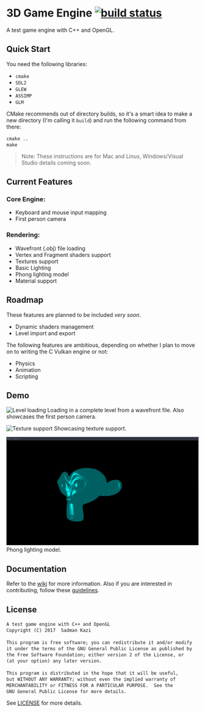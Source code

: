 # 3D Game Engine [![build status](https://git.sadmansk.com/sadmansk/GameEngine/badges/master/build.svg)](https://git.sadmansk.com/sadmansk/GameEngine/commits/master)
A test game engine with C++ and OpenGL.

## Quick Start
You need the following libraries:
* `cmake`
* `SDL2`
* `GLEW`
* `ASSIMP`
* `GLM`

CMake recommends out of directory builds, so it's a smart idea to make a new directory
(I'm calling it `build`) and run the following command from there:
```
cmake ..
make
```

> Note: These instructions are for Mac and Linux, Windows/Visual Studio details
coming soon.

## Current Features
### Core Engine:
- Keyboard and mouse input mapping
- First person camera

### Rendering:
- Wavefront (.obj) file loading
- Vertex and Fragment shaders support
- Textures support
- Basic Lighting
- Phong lighting model
- Material support

## Roadmap
These features are planned to be included *very soon*.
- Dynamic shaders management
- Level import and export

The following features are ambitious, depending on whether I plan to move on to
writing the C Vulkan engine or not:
- Physics
- Animation
- Scripting

## Demo
![Level loading](res/demo/level.gif)
Loading in a complete level from a wavefront file. Also showcases the first person
camera.

![Texture support](res/demo/texture.gif)
Showcasing texture support.

![Phong Lighting](res/demo/phong.gif)
Phong lighting model.

## Documentation
Refer to the [wiki](https://github.com/sadmansk/GameEngine/wiki) for more information.
Also if you are interested in contributing, follow these [guidelines](https://github.com/sadmansk/GameEngine/wiki/Contributing-to-the-Wiki).

## License
```
A test game engine with C++ and OpenGL
Copyright (C) 2017  Sadman Kazi

This program is free software; you can redistribute it and/or modify
it under the terms of the GNU General Public License as published by
the Free Software Foundation; either version 2 of the License, or
(at your option) any later version.

This program is distributed in the hope that it will be useful,
but WITHOUT ANY WARRANTY; without even the implied warranty of
MERCHANTABILITY or FITNESS FOR A PARTICULAR PURPOSE.  See the
GNU General Public License for more details.
```
See [LICENSE](https://raw.githubusercontent.com/sadmansk/GameEngine/master/LICENSE)
for more details.
